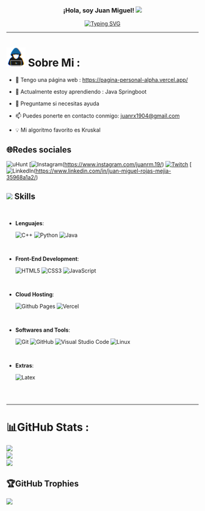 <h3 align="center">
  ¡Hola, soy Juan Miguel!
  <img src="https://media.giphy.com/media/hvRJCLFzcasrR4ia7z/giphy.gif" width="28">
</h3>
<p align="center">
  <a href="https://git.io/typing-svg"><img src="https://readme-typing-svg.herokuapp.com?font=Fira+Code&pause=1000&color=0452FF&background=FF000000&random=false&width=435&lines=Bienvenido+a+mi+perfil+de+GitHub.;Aqu%C3%AD+tengo+mis+proyectos.;Realizados+en+diferentes+lenguajes." alt="Typing SVG" /></a>
</p>

---
<div align="">
  
# <picture><img src = "https://github.com/0xAbdulKhalid/0xAbdulKhalid/raw/main/assets/mdImages/about_me.gif" width = 50px></picture> Sobre Mi :
- 🔭 Tengo una página web : https://pagina-personal-alpha.vercel.app/
  
- 🌱 Actualmente estoy aprendiendo : Java Springboot

- 💬 Preguntame si necesitas ayuda

- 📫 Puedes ponerte en contacto conmigo: juanrx1904@gmail.com

- 💡 Mi algoritmo favorito es Kruskal

## 🌐Redes sociales
![uHunt](https://img.shields.io/badge/uHunt-red?logo=uHunt&link=https%3A%2F%2Fuhunt.onlinejudge.org%2Fid%2F1257196) [![Instagram](https://img.shields.io/badge/Instagram-pink?logo=instagram)(https://www.instagram.com/juanrm.19/) [![Twitch](https://img.shields.io/badge/Twitch-%239146FF.svg?logo=Twitch&logoColor=white)](https://twitch.tv/code_white_web) [![LinkedIn](https://img.shields.io/badge/LinkedIn-blue?logo=linkedin)(https://www.linkedin.com/in/juan-miguel-rojas-mejia-35968a1a2/) 

## <img src="https://media2.giphy.com/media/QssGEmpkyEOhBCb7e1/giphy.gif?cid=ecf05e47a0n3gi1bfqntqmob8g9aid1oyj2wr3ds3mg700bl&rid=giphy.gif" width ="25"><b> Skills</b>
<br>

<p align="center">

- **Lenguajes**:

    ![C++](https://img.shields.io/badge/C++%20-%2300599C.svg?style=for-the-badge&logo=c%2B%2B&logoColor=white)
    ![Python](https://img.shields.io/badge/Python%20-%2314354C.svg?style=for-the-badge&logo=python&logoColor=white)
    ![Java](https://img.shields.io/badge/Java-ED8B00?style=for-the-badge&logo=openjdk&logoColor=white)

<br>   
    
- **Front-End Development**:

   ![HTML5](https://img.shields.io/badge/HTML5%20-%23E34F26.svg?style=for-the-badge&logo=html5&logoColor=white)
   ![CSS3](https://img.shields.io/badge/CSS%20-%231572B6.svg?style=for-the-badge&logo=css3&logoColor=white)
   ![JavaScript](https://img.shields.io/badge/JavaScript%20-%23F7DF1E.svg?style=for-the-badge&logo=javascript&logoColor=black)

<br>

- **Cloud Hosting**:

    ![Github Pages](https://img.shields.io/badge/GitHub%20Pages-%23327FC7.svg?style=for-the-badge&logo=github&logoColor=white)
    ![Vercel](https://img.shields.io/badge/Vercel-000000?style=for-the-badge&logo=vercel&logoColor=white)
    
<br>

- **Softwares and Tools**:

    ![Git](https://img.shields.io/badge/git-%23F05033.svg?style=for-the-badge&logo=git&logoColor=white)
    ![GitHub](https://img.shields.io/badge/github-%23121011.svg?style=for-the-badge&logo=github&logoColor=white)
    ![Visual Studio Code](https://img.shields.io/badge/Visual%20Studio%20Code-0078d7.svg?style=for-the-badge&logo=visual-studio-code&logoColor=white)
    ![Linux](https://img.shields.io/badge/Linux-FCC624?style=for-the-badge&logo=linux&logoColor=black) 

<br>

- **Extras**:

    ![Latex](https://img.shields.io/badge/Overleaf-47A141?style=for-the-badge&logo=Overleaf&logoColor=white)


</p>

<br>
<br>

-----
# 📊GitHub Stats :
![](https://github-readme-stats.vercel.app/api?username=JuanRx19&theme=radical&hide_border=false&include_all_commits=false&count_private=false)<br/>
![](https://github-readme-streak-stats.herokuapp.com/?user=JuanRx19&theme=radical&hide_border=false)<br/>
![](https://github-readme-stats.vercel.app/api/top-langs/?username=JuanRx19&theme=radical&hide_border=false&include_all_commits=false&count_private=false&layout=compact)

## 🏆GitHub Trophies
![](https://github-profile-trophy.vercel.app/?username=JuanRx19&theme=discord&no-frame=false&no-bg=false&margin-w=4)
